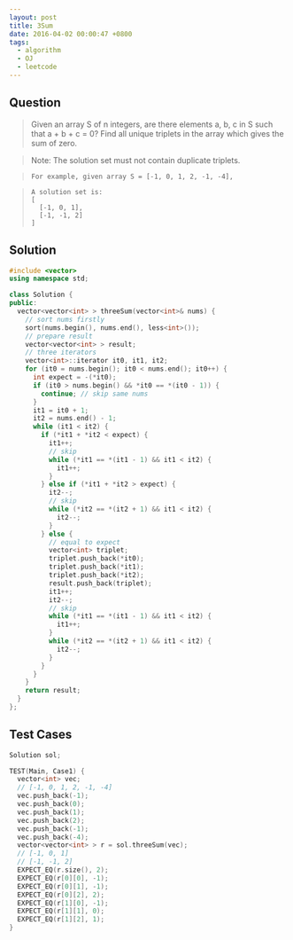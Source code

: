 ```yaml
---
layout: post
title: 3Sum
date: 2016-04-02 00:00:47 +0800
tags:
  - algorithm
  - OJ
  - leetcode
---
```


Question
--------

> Given an array S of n integers, are there elements a, b, c in S such that
  a + b + c = 0?
  Find all unique triplets in the array which gives the sum of zero.

> Note: The solution set must not contain duplicate triplets.

>     For example, given array S = [-1, 0, 1, 2, -1, -4],

>     A solution set is:
>     [
>       [-1, 0, 1],
>       [-1, -1, 2]
>     ]

Solution
--------

```cpp
#include <vector>
using namespace std;

class Solution {
public:
  vector<vector<int> > threeSum(vector<int>& nums) {
    // sort nums firstly
    sort(nums.begin(), nums.end(), less<int>());
    // prepare result
    vector<vector<int> > result;
    // three iterators
    vector<int>::iterator it0, it1, it2;
    for (it0 = nums.begin(); it0 < nums.end(); it0++) {
      int expect = -(*it0);
      if (it0 > nums.begin() && *it0 == *(it0 - 1)) {
        continue; // skip same nums
      }
      it1 = it0 + 1;
      it2 = nums.end() - 1;
      while (it1 < it2) {
        if (*it1 + *it2 < expect) {
          it1++;
          // skip
          while (*it1 == *(it1 - 1) && it1 < it2) {
            it1++;
          }
        } else if (*it1 + *it2 > expect) {
          it2--;
          // skip
          while (*it2 == *(it2 + 1) && it1 < it2) {
            it2--;
          }
        } else {
          // equal to expect
          vector<int> triplet;
          triplet.push_back(*it0);
          triplet.push_back(*it1);
          triplet.push_back(*it2);
          result.push_back(triplet);
          it1++;
          it2--;
          // skip
          while (*it1 == *(it1 - 1) && it1 < it2) {
            it1++;
          }
          while (*it2 == *(it2 + 1) && it1 < it2) {
            it2--;
          }
        }
      }
    }
    return result;
  }
};
```

Test Cases
----------

```cpp
Solution sol;

TEST(Main, Case1) {
  vector<int> vec;
  // [-1, 0, 1, 2, -1, -4]
  vec.push_back(-1);
  vec.push_back(0);
  vec.push_back(1);
  vec.push_back(2);
  vec.push_back(-1);
  vec.push_back(-4);
  vector<vector<int> > r = sol.threeSum(vec);
  // [-1, 0, 1]
  // [-1, -1, 2]
  EXPECT_EQ(r.size(), 2);
  EXPECT_EQ(r[0][0], -1);
  EXPECT_EQ(r[0][1], -1);
  EXPECT_EQ(r[0][2], 2);
  EXPECT_EQ(r[1][0], -1);
  EXPECT_EQ(r[1][1], 0);
  EXPECT_EQ(r[1][2], 1);
}
```
